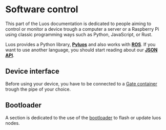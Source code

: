 # Software control
This part of the Luos documentation is dedicated to people aiming to control or monitor a device trough a computer a server or a Raspberry Pi using classic programming ways such as Python, JavaScript, or Rust.

Luos provides a Python library, [**Pyluos**](./pyluos.md) and also works with [**ROS**](./ros.md). If you want to use another language, you should start reading about our [**JSON API**](./json-api.md).


## Device interface

Before using your device, you have to be connected to a [Gate container](../embedded/tools/gate.md) trough the pipe of your choice.

## Bootloader

A section is dedicated to the use of the [bootloader](./bootloader.md) to flash or update luos nodes.
